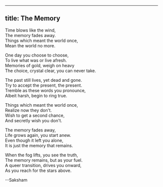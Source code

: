 -----
title: The Memory
-----

Time blows like the wind,  
The memory fades away.  
Things which meant the world once,  
Mean the world no more.  

One day you choose to choose,  
To live what was or live afresh.  
Memories of gold, weigh on heavy  
The choice, crystal clear, you can never take.  

The past still lives, yet dead and gone.  
Try to accept the present, the present.  
Tremble as these words you pronounce,  
Albeit harsh, begin to ring true.  

Things which meant the world once,  
Realize now they don't.  
Wish to get a second chance,  
And secretly wish you don't.  

The memory fades away,  
Life grows again, you start anew.  
Even though it left you alone,  
It is just the memory that remains.  

When the fog lifts, you see the truth,  
The memory remains, but as your fuel.  
A queer transition, drives you onward,  
As you reach for the stars above.  

--Saksham
